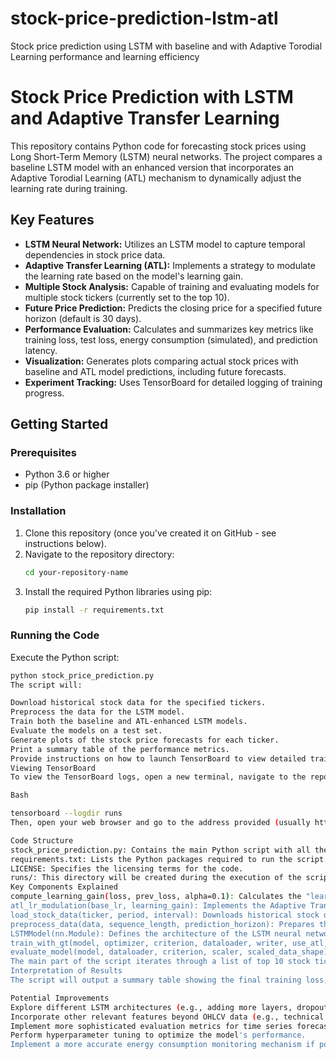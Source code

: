 # stock-price-prediction-lstm-atl
Stock price prediction using LSTM with baseline and with Adaptive Torodial Learning performance and learning efficiency 
# Stock Price Prediction with LSTM and Adaptive Transfer Learning

This repository contains Python code for forecasting stock prices using Long Short-Term Memory (LSTM) neural networks. The project compares a baseline LSTM model with an enhanced version that incorporates an Adaptive Torodial Learning (ATL) mechanism to dynamically adjust the learning rate during training.

## Key Features

* **LSTM Neural Network:** Utilizes an LSTM model to capture temporal dependencies in stock price data.
* **Adaptive Transfer Learning (ATL):** Implements a strategy to modulate the learning rate based on the model's learning gain.
* **Multiple Stock Analysis:** Capable of training and evaluating models for multiple stock tickers (currently set to the top 10).
* **Future Price Prediction:** Predicts the closing price for a specified future horizon (default is 30 days).
* **Performance Evaluation:** Calculates and summarizes key metrics like training loss, test loss, energy consumption (simulated), and prediction latency.
* **Visualization:** Generates plots comparing actual stock prices with baseline and ATL model predictions, including future forecasts.
* **Experiment Tracking:** Uses TensorBoard for detailed logging of training progress.

## Getting Started

### Prerequisites

* Python 3.6 or higher
* pip (Python package installer)

### Installation

1.  Clone this repository (once you've created it on GitHub - see instructions below).
2.  Navigate to the repository directory:
    ```bash
    cd your-repository-name
    ```
3.  Install the required Python libraries using pip:
    ```bash
    pip install -r requirements.txt
    ```

### Running the Code

Execute the Python script:

```bash
python stock_price_prediction.py
The script will:

Download historical stock data for the specified tickers.
Preprocess the data for the LSTM model.
Train both the baseline and ATL-enhanced LSTM models.
Evaluate the models on a test set.
Generate plots of the stock price forecasts for each ticker.
Print a summary table of the performance metrics.
Provide instructions on how to launch TensorBoard to view detailed training logs.
Viewing TensorBoard
To view the TensorBoard logs, open a new terminal, navigate to the repository directory, and run:

Bash

tensorboard --logdir runs
Then, open your web browser and go to the address provided (usually http://localhost:6006/).

Code Structure
stock_price_prediction.py: Contains the main Python script with all the code for data loading, preprocessing, model definition, training, evaluation, and plotting.
requirements.txt: Lists the Python packages required to run the script.
LICENSE: Specifies the licensing terms for the code.
runs/: This directory will be created during the execution of the script and will contain the TensorBoard log files for each stock and model.
Key Components Explained
compute_learning_gain(loss, prev_loss, alpha=0.1): Calculates the "learning gain" (g(t)), which reflects the improvement in the model's performance based on the loss reduction.
atl_lr_modulation(base_lr, learning_gain): Implements the Adaptive Transfer Learning strategy by adjusting the learning rate based on the calculated learning gain.
load_stock_data(ticker, period, interval): Downloads historical stock data from Yahoo Finance.
preprocess_data(data, sequence_length, prediction_horizon): Prepares the stock data for the LSTM model by scaling and creating sequences.
LSTMModel(nn.Module): Defines the architecture of the LSTM neural network.
train_with_gt(model, optimizer, criterion, dataloader, writer, use_atl, epoch): Trains the LSTM model for one epoch, with the option to use ATL.
evaluate_model(model, dataloader, criterion, scaler, scaled_data_shape): Evaluates the trained model on the test dataset.
The main part of the script iterates through a list of top 10 stock tickers, trains and evaluates both baseline and ATL models, makes future predictions, and generates plots.
Interpretation of Results
The script will output a summary table showing the final training loss, final test loss, simulated energy consumption, prediction latency, and the predicted next-day price for both the baseline and ATL models for each stock. The generated plots will visualize the model's performance in forecasting stock prices compared to the actual prices. TensorBoard provides more detailed insights into the training process, including loss curves and learning gain values over epochs.

Potential Improvements
Explore different LSTM architectures (e.g., adding more layers, dropout).
Incorporate other relevant features beyond OHLCV data (e.g., technical indicators, news sentiment).
Implement more sophisticated evaluation metrics for time series forecasting.
Perform hyperparameter tuning to optimize the model's performance.
Implement a more accurate energy consumption monitoring mechanism if possible.

